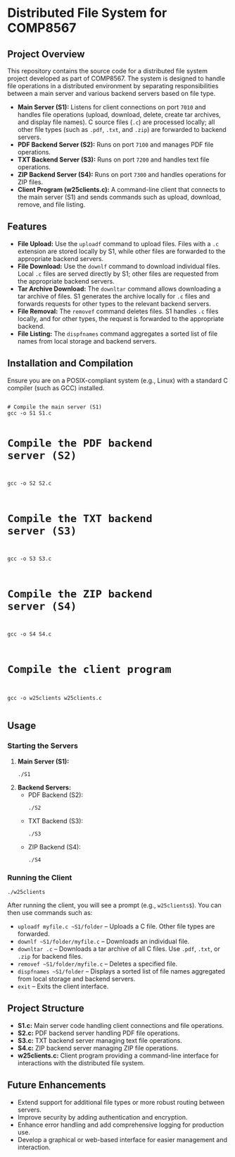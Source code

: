 
  <h1>Distributed File System for COMP8567</h1>
  
  <div class="section">
    <h2>Project Overview</h2>
    <p>This repository contains the source code for a distributed file system project developed as part of COMP8567. The system is designed to handle file operations in a distributed environment by separating responsibilities between a main server and various backend servers based on file type.</p>
    <ul>
      <li>
        <strong>Main Server (S1):</strong>  
        Listens for client connections on port <code>7010</code> and handles file operations (upload, download, delete, create tar archives, and display file names). C source files (<code>.c</code>) are processed locally; all other file types (such as <code>.pdf</code>, <code>.txt</code>, and <code>.zip</code>) are forwarded to backend servers.
      </li>
      <li>
        <strong>PDF Backend Server (S2):</strong>  
        Runs on port <code>7100</code> and manages PDF file operations.
      </li>
      <li>
        <strong>TXT Backend Server (S3):</strong>  
        Runs on port <code>7200</code> and handles text file operations.
      </li>
      <li>
        <strong>ZIP Backend Server (S4):</strong>  
        Runs on port <code>7300</code> and handles operations for ZIP files.
      </li>
      <li>
        <strong>Client Program (w25clients.c):</strong>  
        A command-line client that connects to the main server (S1) and sends commands such as upload, download, remove, and file listing.
      </li>
    </ul>
  </div>
  
  <div class="section">
    <h2>Features</h2>
    <ul>
      <li><strong>File Upload:</strong>  
          Use the <code>uploadf</code> command to upload files. Files with a <code>.c</code> extension are stored locally by S1, while other files are forwarded to the appropriate backend servers.
      </li>
      <li><strong>File Download:</strong>  
          Use the <code>downlf</code> command to download individual files. Local <code>.c</code> files are served directly by S1; other files are requested from the appropriate backend servers.
      </li>
      <li><strong>Tar Archive Download:</strong>  
          The <code>downltar</code> command allows downloading a tar archive of files. S1 generates the archive locally for <code>.c</code> files and forwards requests for other types to the relevant backend servers.
      </li>
      <li><strong>File Removal:</strong>  
          The <code>removef</code> command deletes files. S1 handles <code>.c</code> files locally, and for other types, the request is forwarded to the appropriate backend.
      </li>
      <li><strong>File Listing:</strong>  
          The <code>dispfnames</code> command aggregates a sorted list of file names from local storage and backend servers.
      </li>
    </ul>
  </div>
  
  <div class="section">
    <h2>Installation and Compilation</h2>
    <p>Ensure you are on a POSIX-compliant system (e.g., Linux) with a standard C compiler (such as GCC) installed.</p>
    <pre><code>
# Compile the main server (S1)
gcc -o S1 S1.c

# Compile the PDF backend server (S2)
gcc -o S2 S2.c

# Compile the TXT backend server (S3)
gcc -o S3 S3.c

# Compile the ZIP backend server (S4)
gcc -o S4 S4.c

# Compile the client program
gcc -o w25clients w25clients.c
    </code></pre>
  </div>
  
  <div class="section">
    <h2>Usage</h2>
    <h3>Starting the Servers</h3>
    <ol>
      <li><strong>Main Server (S1):</strong>
        <pre><code>./S1</code></pre>
      </li>
      <li><strong>Backend Servers:</strong>
        <ul>
          <li>PDF Backend (S2): <pre><code>./S2</code></pre></li>
          <li>TXT Backend (S3): <pre><code>./S3</code></pre></li>
          <li>ZIP Backend (S4): <pre><code>./S4</code></pre></li>
        </ul>
      </li>
    </ol>
    <h3>Running the Client</h3>
    <pre><code>./w25clients</code></pre>
    <p>After running the client, you will see a prompt (e.g., <code>w25clients$</code>). You can then use commands such as:</p>
    <ul>
      <li><code>uploadf myfile.c ~S1/folder</code> – Uploads a C file. Other file types are forwarded.</li>
      <li><code>downlf ~S1/folder/myfile.c</code> – Downloads an individual file.</li>
      <li><code>downltar .c</code> – Downloads a tar archive of all C files. Use <code>.pdf</code>, <code>.txt</code>, or <code>.zip</code> for backend files.</li>
      <li><code>removef ~S1/folder/myfile.c</code> – Deletes a specified file.</li>
      <li><code>dispfnames ~S1/folder</code> – Displays a sorted list of file names aggregated from local storage and backend servers.</li>
      <li><code>exit</code> – Exits the client interface.</li>
    </ul>
  </div>
  
  <div class="section">
    <h2>Project Structure</h2>
    <ul>
      <li><strong>S1.c:</strong> Main server code handling client connections and file operations.</li>
      <li><strong>S2.c:</strong> PDF backend server handling PDF file operations.</li>
      <li><strong>S3.c:</strong> TXT backend server managing text file operations.</li>
      <li><strong>S4.c:</strong> ZIP backend server managing ZIP file operations.</li>
      <li><strong>w25clients.c:</strong> Client program providing a command-line interface for interactions with the distributed file system.</li>
    </ul>
  </div>
  
  <div class="section">
    <h2>Future Enhancements</h2>
    <ul>
      <li>Extend support for additional file types or more robust routing between servers.</li>
      <li>Improve security by adding authentication and encryption.</li>
      <li>Enhance error handling and add comprehensive logging for production use.</li>
      <li>Develop a graphical or web-based interface for easier management and interaction.</li>
    </ul>
  </div>

